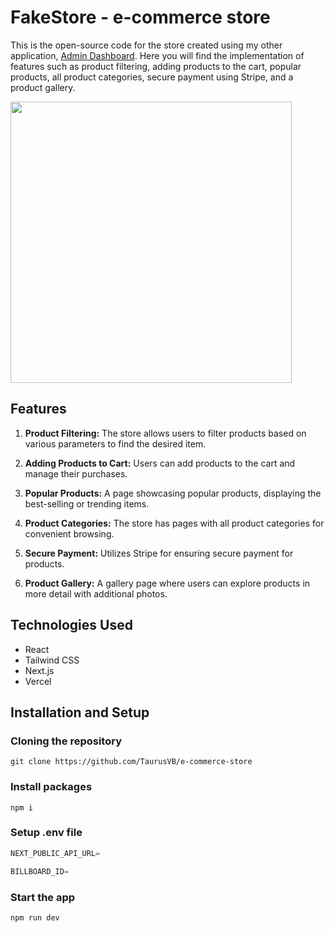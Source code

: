 # FakeStore - e-commerce store

This is the open-source code for the store created using my other application, [Admin Dashboard](https://github.com/TaurusVB/e-commerce-admin-dashboard). Here you will find the implementation of features such as product filtering, adding products to the cart, popular products, all product categories, secure payment using Stripe, and a product gallery.


<div align="left">
  <img height="450" src="https://res.cloudinary.com/dvlinx4rz/image/upload/v1701017786/e-commerce-store_uuvsnr.png"  />
</div>

###

## Features

1. **Product Filtering:** The store allows users to filter products based on various parameters to find the desired item.

2. **Adding Products to Cart:** Users can add products to the cart and manage their purchases.

3. **Popular Products:** A page showcasing popular products, displaying the best-selling or trending items.

4. **Product Categories:** The store has pages with all product categories for convenient browsing.

5. **Secure Payment:** Utilizes Stripe for ensuring secure payment for products.

6. **Product Gallery:** A gallery page where users can explore products in more detail with additional photos.

 ## Technologies Used

- React
- Tailwind CSS
- Next.js
- Vercel

## Installation and Setup

### Cloning the repository

```shell
git clone https://github.com/TaurusVB/e-commerce-store
```

### Install packages

```shell
npm i
```

### Setup .env file

```js
NEXT_PUBLIC_API_URL=

BILLBOARD_ID=
```

### Start the app

```shell
npm run dev
```
